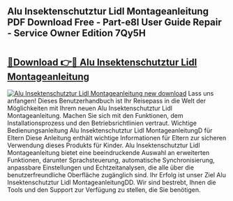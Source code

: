 ## Alu Insektenschutztur Lidl Montageanleitung PDF Download Free - Part-e8l User Guide Repair - Service Owner Edition 7Qy5H

# <h2><a href="http://df7x6m.blite.top/?on=Alu+Insektenschutztur+Lidl+Montageanleitung">🔗Download 👉🔴 Alu Insektenschutztur Lidl Montageanleitung</a></h2>

[![Alu Insektenschutztur Lidl Montageanleitung new download](https://i.imgur.com/lujVjoI.png)](http://df7x6m.blite.top/?on=Alu+Insektenschutztur+Lidl+Montageanleitung)
Lass uns anfangen! Dieses Benutzerhandbuch ist Ihr Reisepass in die Welt der Möglichkeiten mit Ihrem neuen Alu Insektenschutztur Lidl Montageanleitung. Machen Sie sich mit den Funktionen, dem Installationsprozess und den Betriebsrichtlinien vertraut. Wichtige Bedienungsanleitung Alu Insektenschutztur Lidl MontageanleitungD für Eltern Diese Anleitung enthält wichtige Informationen für Eltern zur sicheren Verwendung dieses Produkts für Kinder. Alu Insektenschutztur Lidl Montageanleitung bietet eine beeindruckende Auswahl an erweiterten Funktionen, darunter Sprachsteuerung, automatische Synchronisierung, anpassbare Einstellungen und Echtzeitanalysen, die alle über die benutzerfreundliche Oberfläche zugänglich sind. Ihr Erfolg ist unser Ziel Alu Insektenschutztur Lidl MontageanleitungDD. Wir sind bestrebt, Ihnen die Tools und den Support zur Verfügung zu stellen, die Sie benötigen.
